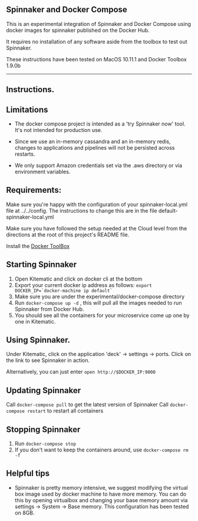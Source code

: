 Spinnaker and Docker Compose 
----------------------------


This is an experimental integration of Spinnaker and Docker Compose using docker images for spinnaker published on the Docker Hub.

It requires no installation of any software aside from the toolbox to test out Spinnaker. 

These instructions have been tested on MacOS 10.11.1 and Docker Toolbox 1.9.0b

----------------------------------------

Instructions.
-------------

Limitations
-----------

* The docker compose project is intended as a 'try Spinnaker now' tool. It's not intended for production use.

* Since we use an in-memory cassandra and an in-memory redis, changes to applications and pipelines will not be persisted across restarts. 

* We only support Amazon credentials set via the .aws directory or via environment variables. 

Requirements:
-------------

Make sure you're happy with the configuration of your spinnaker-local.yml file at ../../config. The instructions to change this are in the file default-spinnaker-local.yml

Make sure you have followed the setup needed at the Cloud level from the directions at the root of this project's README file. 

Install the [Docker ToolBox](https://www.docker.com/docker-toolbox)

Starting Spinnaker
------------------

1. Open Kitematic and click on docker cli at the bottom
2. Export your current docker ip address as follows:
   ``` export DOCKER_IP=`docker-machine ip default` ```
3. Make sure you are under the experimental/docker-compose directory
4. Run ```docker-compose up -d``` , this will pull all the images needed to run Spinnaker from Docker Hub.
5. You should see all the containers for your microservice come up one by one in Kitematic.

Using Spinnaker.
----------------

Under Kitematic, click on the application 'deck' -> settings -> ports. Click on the link to see Spinnaker in action.

Alternatively, you can just enter ```open http://$DOCKER_IP:9000```

Updating Spinnaker
------------------

Call ```docker-compose pull``` to get the latest version of Spinnaker
Call ```docker-compose restart``` to restart all containers

Stopping Spinnaker
------------------

1. Run ```docker-compose stop```
2. If you don't want to keep the containers around, use ```docker-compose rm -f```

Helpful tips
------------

* Spinnaker is pretty memory intensive, we suggest modifying the virtual box image used by docker machine to have more memory. You can do this by opening virtualbox and changing your base memory amount via settings -> System -> Base memory. This configuration has been tested on 8GB. 
